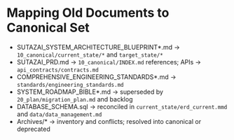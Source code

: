 # Mapping Old Documents to Canonical Set

- SUTAZAI_SYSTEM_ARCHITECTURE_BLUEPRINT*.md → `10_canonical/current_state/*` and `target_state/*`
- SUTAZAI_PRD.md → `10_canonical/INDEX.md` references; APIs → `api_contracts/contracts.md`
- COMPREHENSIVE_ENGINEERING_STANDARDS*.md → `standards/engineering_standards.md`
- SYSTEM_ROADMAP_BIBLE*.md → superseded by `20_plan/migration_plan.md` and backlog
- DATABASE_SCHEMA.sql → reconciled in `current_state/erd_current.mmd` and `data/data_management.md`
- Archives/* → inventory and conflicts; resolved into canonical or deprecated
